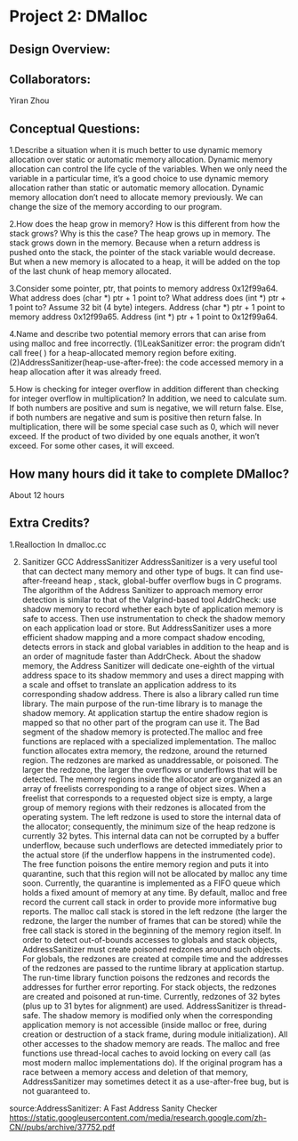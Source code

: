 Project 2: DMalloc
===================

<!-- TODO: Fill this out. -->
## Design Overview:

## Collaborators:
Yiran Zhou
## Conceptual Questions:
1.Describe a situation when it is much better to use dynamic memory allocation over static or automatic memory allocation.
Dynamic memory allocation can control the life cycle of the variables. When we only need the variable in a particular time, it’s a good choice to use dynamic memory allocation rather than static or automatic memory allocation. Dynamic memory allocation don’t need to allocate memory previously. We can change the size of the memory according to our program.


2.How does the heap grow in memory? How is this different from how the stack grows? Why is this the case?
The heap grows up in memory. The stack grows down in the memory. Because when a return address is pushed onto the stack, the pointer of the stack variable would decrease. But when a new memory is allocated to a heap, it will be added on the top of the last chunk of heap memory allocated.

3.Consider some pointer, ptr, that points to memory address 0x12f99a64. What address does (char *) ptr + 1 point to? What address does (int *) ptr + 1 point to? Assume 32 bit (4 byte) integers.
Address (char *) ptr + 1 point to memory address 0x12f99a65. 
Address (int *) ptr + 1 point to 0x12f99a64.

4.Name and describe two potential memory errors that can arise from using malloc and free incorrectly.
(1)LeakSanitizer error: the program didn’t call free( ) for a heap-allocated memory region before exiting.
(2)AddressSanitizer(heap-use-after-free): the code accessed memory in a heap allocation after it was already freed.

5.How is checking for integer overflow in addition different than checking for integer overflow in multiplication?
In addition, we need to calculate sum. If both numbers are positive and sum is negative, we will return false. Else, if both numbers are negative and sum is positive then return false. 
In multiplication, there will be some special case such as 0, which will never exceed. If the product of two divided by one equals another, it won’t exceed. For some other cases, it will exceed.
## How many hours did it take to complete DMalloc?
About 12 hours

## Extra Credits?
1.Realloction
In dmalloc.cc

2. Sanitizer
GCC AddressSanitizer
AddressSanitizer is a very useful tool that can dectect many memory and other type of bugs. It can find use-after-freeand heap , stack, global-buffer overflow bugs in C programs.
The algorithm of the Address Sanitizer to approach memory error detection is similar to that of the Valgrind-based tool AddrCheck: use shadow memory to record whether each byte of application memory is safe to access. Then use instrumentation to check the shadow memory on each application load or store. But AddressSanitizer uses a more efficient shadow mapping and a more compact shadow encoding, detects errors in stack and global variables in addition to the heap and is an order of magnitude faster than AddrCheck. About the shadow memory, the Address Sanitizer will dedicate one-eighth of the virtual address space to its shadow memmory and uses a direct mapping with a scale and offset to translate an application address to its corresponding shadow address. There is also a library called run time library. The main purpose of the run-time library is to manage the shadow memory. At application startup the entire shadow region is mapped so that no other part of the program can use it. The Bad segment of the shadow memory is protected.The malloc and free functions are replaced with a specialized implementation. The malloc function allocates extra memory, the redzone, around the returned region. The redzones are marked as unaddressable, or poisoned. The larger the redzone, the larger the overflows or underflows that will be detected. The memory regions inside the allocator are organized as an array of freelists corresponding to a range of object sizes. When a freelist that corresponds to a requested object size is empty, a large group of memory regions with their redzones is allocated from the operating system. The left redzone is used to store the internal data of the allocator; consequently, the minimum size of the heap redzone is currently 32 bytes. This internal data can not be corrupted by a buffer underflow, because such underflows are detected immediately prior to the actual store (if the underflow happens in the instrumented code). The free function poisons the entire memory region and puts it into quarantine, such that this region will not be allocated by malloc any time soon. Currently, the quarantine is implemented as a FIFO queue which holds a fixed amount of memory at any time. By default, malloc and free record the current call stack in order to provide more informative bug reports. The malloc call stack is stored in the left redzone (the larger the redzone, the larger the number of frames that can be stored) while the free call stack is stored in the beginning of the memory region itself. In order to detect out-of-bounds accesses to globals and stack objects, AddressSanitizer must create poisoned redzones around such objects. For globals, the redzones are created at compile time and the addresses of the redzones are passed to the runtime library at application startup. The run-time library function poisons the redzones and records the addresses for further error reporting. For stack objects, the redzones are created and poisoned at run-time. Currently, redzones of 32 bytes (plus up to 31 bytes for alignment) are used. AddressSanitizer is thread-safe. The shadow memory is modified only when the corresponding application memory is not accessible (inside malloc or free, during creation or destruction of a stack frame, during module initialization). All other accesses to the shadow memory are reads. The malloc and free functions use thread-local caches to avoid locking on every call (as most modern malloc implementations do). If the original program has a race between a memory access and deletion of that memory, AddressSanitizer may sometimes detect it as a use-after-free bug, but is not guaranteed to. 

source:AddressSanitizer: A Fast Address Sanity Checker https://static.googleusercontent.com/media/research.google.com/zh-CN//pubs/archive/37752.pdf
